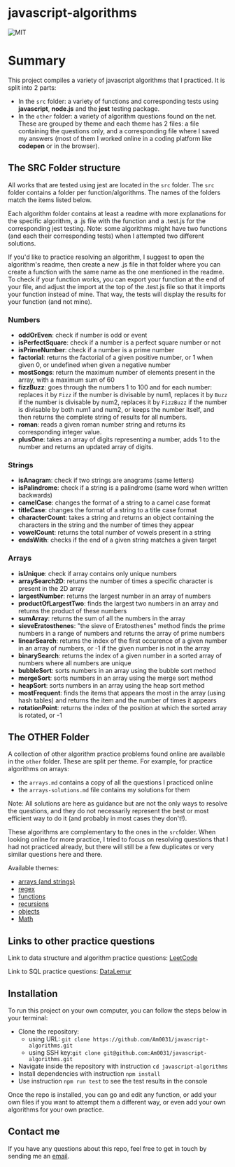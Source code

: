 # javascript-algorithms

![MIT](https://img.shields.io/badge/License-MIT-blue)

# Summary

This project compiles a variety of javascript algorithms that I practiced. It is split into 2 parts:

- In the `src` folder: a variety of functions and corresponding tests using **javascript**, **node.js** and the **jest** testing package.
- In the `other` folder: a variety of algorithm questions found on the net. These are grouped by theme and each theme has 2 files: a file containing the questions only, and a corresponding file where I saved my answers (most of them I worked online in a coding platform like **codepen** or in the browser).

## The SRC Folder structure

All works that are tested using jest are located in the `src` folder. The `src` folder contains a folder per function/algorithms. The names of the folders match the items listed below.

Each algorithm folder contains at least a readme with more explanations for the specific algorithm, a .js file with the function and a .test.js for the corresponding jest testing.
Note: some algorithms might have two functions (and each their corresponding tests) when I attempted two different solutions.

If you'd like to practice resolving an algorithm, I suggest to open the algorithm's readme, then create a new .js file in that folder where you can create a function with the same name as the one mentioned in the readme. To check if your function works, you can export your function at the end of your file, and adjust the import at the top of the .test.js file so that it imports your function instead of mine. That way, the tests will display the results for your function (and not mine).

### Numbers

- **oddOrEven**: check if number is odd or event
- **isPerfectSquare**: check if a number is a perfect square number or not
- **isPrimeNumber**: check if a number is a prime number
- **factorial**: returns the factorial of a given positive number, or 1 when given 0, or undefined when given a negative number
- **mostSongs**: return the maximum number of elements present in the array, with a maximum sum of 60
- **fizzBuzz**: goes through the numbers 1 to 100 and for each number: replaces it by `Fizz` if the number is divisable by num1, replaces it by `Buzz` if the number is divisable by num2, replaces it by `FizzBuzz` if the number is divisable by both num1 and num2, or keeps the number itself, and then returns the complete string of results for all numbers.
- **roman**: reads a given roman number string and returns its corresponding integer value.
- **plusOne**: takes an array of digits representing a number, adds 1 to the number and returns an updated array of digits.

### Strings

- **isAnagram**: check if two strings are anagrams (same letters)
- **isPalindrome**: check if a string is a palindrome (same word when written backwards)
- **camelCase**: changes the format of a string to a camel case format
- **titleCase**: changes the format of a string to a title case format
- **characterCount**: takes a string and returns an object containing the characters in the string and the number of times they appear
- **vowelCount**: returns the total number of vowels present in a string
- **endsWith**: checks if the end of a given string matches a given target

### Arrays

- **isUnique**: check if array contains only unique numbers
- **arraySearch2D**: returns the number of times a specific character
  is present in the 2D array
- **largestNumber**: returns the largest number in an array of numbers
- **productOfLargestTwo**: finds the largest two numbers in an array and returns the product of these numbers
- **sumArray**: returns the sum of all the numbers in the array
- **sieveEratosthenes**: "the sieve of Eratosthenes" method finds the prime numbers in a range of numbers and returns the array of prime numbers
- **linearSearch**: returns the index of the first occurence of a given number in an array of numbers, or -1 if the given number is not in the array
- **binarySearch**: returns the index of a given number in a sorted array of numbers where all numbers are unique
- **bubbleSort**: sorts numbers in an array using the bubble sort method
- **mergeSort**: sorts numbers in an array using the merge sort method
- **heapSort**: sorts numbers in an array using the heap sort method
- **mostFrequent**: finds the items that appears the most in the array (using hash tables) and returns the item and the number of times it appears
- **rotationPoint**: returns the index of the position at which the sorted array is rotated, or -1

## The OTHER Folder

A collection of other algorithm practice problems found online are available in the `other` folder. These are split per theme. For example, for practice algorithms on arrays:

- the `arrays.md` contains a copy of all the questions I practiced online
- the `arrays-solutions.md` file contains my solutions for them

Note: All solutions are here as guidance but are not the only ways to resolve the questions, and they do not necessarily represent the best or most efficient way to do it (and probably in most cases they don't!).

These algorithms are complementary to the ones in the `src`folder. When looking online for more practice, I tried to focus on resolving questions that I had not practiced already, but there will still be a few duplicates or very similar questions here and there.

Available themes:

- [arrays (and strings)](./other/arrays.md)
- [regex](./other/regex.md)
- [functions](./other/functions.md)
- [recursions](./other/recursion.md)
- [objects](./other/objects.md)
- [Math](./other/math.md)

## Links to other practice questions

Link to data structure and algorithm practice questions: [LeetCode](https://leetcode.com/problemset/all/)

Link to SQL practice questions: [DataLemur](https://datalemur.com/sql-interview-questions)

## Installation

To run this project on your own computer, you can follow the steps below in your terminal:

- Clone the repository:
  - using URL: `git clone https://github.com/Am0031/javascript-algorithms.git`
  - using SSH key:`git clone git@github.com:Am0031/javascript-algorithms.git`
- Navigate inside the repository with instruction `cd javascript-algorithms`
- Install dependencies with instruction `npm install`
- Use instruction `npm run test` to see the test results in the console

Once the repo is installed, you can go and edit any function, or add your own files if you want to attempt them a different way, or even add your own algorithms for your own practice.

## Contact me

If you have any questions about this repo, feel free to get in touch by sending me an [email](mailto:amelie.pira@gmail.com).
